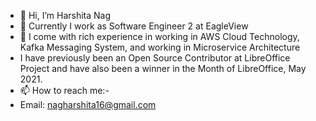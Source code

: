 - 👋 Hi, I’m Harshita Nag
- 👀 Currently I work as Software Engineer 2 at EagleView
- 💞️ I come with rich experience in working in AWS Cloud Technology, Kafka Messaging System, and working in Microservice Architecture
- I have previously been an Open Source Contributor at LibreOffice Project and have also been a winner in the Month of LibreOffice, May 2021.
- 📫 How to reach me:-
- Email: nagharshita16@gmail.com

<!---
sudoharshita16/sudoharshita16 is a ✨ special ✨ repository because its `README.md` (this file) appears on your GitHub profile.
You can click the Preview link to take a look at your changes.
--->
